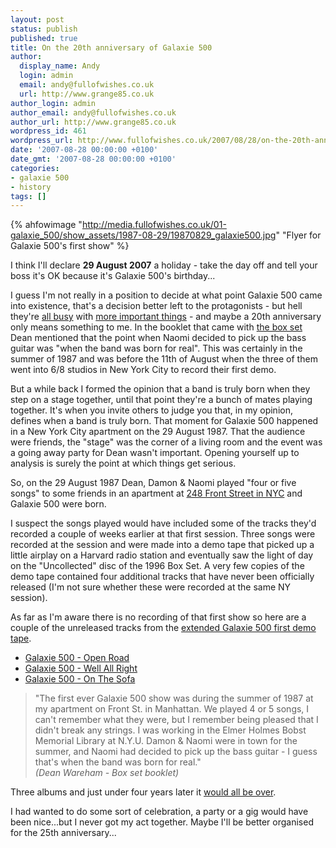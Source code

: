 ```yaml
---
layout: post
status: publish
published: true
title: On the 20th anniversary of Galaxie 500
author:
  display_name: Andy
  login: admin
  email: andy@fullofwishes.co.uk
  url: http://www.grange85.co.uk
author_login: admin
author_email: andy@fullofwishes.co.uk
author_url: http://www.grange85.co.uk
wordpress_id: 461
wordpress_url: http://www.fullofwishes.co.uk/2007/08/28/on-the-20th-anniversary-of-galaxie-500/
date: '2007-08-28 00:00:00 +0100'
date_gmt: '2007-08-28 00:00:00 +0100'
categories:
- galaxie 500
- history
tags: []
---
```

{% ahfowimage "http://media.fullofwishes.co.uk/01-galaxie_500/show_assets/1987-08-29/19870829_galaxie500.jpg" "Flyer for Galaxie 500's first show" %}
<p>I think I'll declare <strong>29 August 2007</strong> a holiday - take the day off and tell your boss it's OK because it's Galaxie 500's birthday...</p>
<p>I guess I'm not really in a position to decide at what point Galaxie 500 came into existence, that's a decision better left to the protagonists - but hell they're <a href="http://www.deanandbritta.com">all busy</a> with <a href="http://www.damonandnaomi.com">more important things</a> - and maybe a 20th anniversary only means something to me. In the booklet that came with <a href="/database/release/galaxie-500-box-set/">the box set</a> Dean mentioned that the point when Naomi decided to pick up the bass guitar was &quot;when the band was born for real&quot;. This was certainly in the summer of 1987 and was before the 11th of August when the three of them went into 6/8 studios in New York City to record their first demo.</p>
<p>But a while back I formed the opinion that a band is truly born when they step on a stage together, until that point they're a bunch of mates playing together. It's when you invite others to judge you that, in my opinion, defines when a band is truly born. That moment for Galaxie 500 happened in a New York City apartment on the 29 August 1987. That the audience were friends, the &quot;stage&quot; was the corner of a living room and the event was a going away party for Dean wasn't important. Opening yourself up to analysis is surely the point at which things get serious.</p>
<p>So, on the 29 August 1987 Dean, Damon &amp; Naomi played &quot;four or five songs&quot; to some friends in an apartment at <a href="/database/show/1987-08-29-galaxie-500-248-front-st-new-york-ny-usa/">248 Front Street in NYC</a> and Galaxie 500 were born.</p>
<p>I suspect the songs played would have included some of the tracks they'd recorded a couple of weeks earlier at that first session. Three songs were recorded at the session and were made into a demo tape that picked up a little airplay on a Harvard radio station and eventually saw the light of day on the &quot;Uncollected&quot; disc of the 1996 Box Set. A very few copies of the demo tape contained four additional tracks that have never been officially released (I'm not sure whether these were recorded at the same NY session).</p>
<p>As far as I'm aware there is no recording of that first show so here are a couple of the unreleased tracks from the <a href="/database/release/demo-cassette-1/">extended Galaxie 500 first demo tape</a>.</p>
<ul>
<li><a href="http://www.grange85.co.uk/galaxie/index.php?article_id=69">Galaxie 500 - Open Road</a></li>
<li><a href="http://www.grange85.co.uk/galaxie/index.php?article_id=101">Galaxie 500 - Well All Right</a></li>
<li><a href="http://www.grange85.co.uk/galaxie/index.php?article_id=124">Galaxie 500 - On The Sofa</a></li>
</ul>
<blockquote><p>&quot;The first ever Galaxie 500 show was during the summer of 1987 at my apartment on Front St. in Manhattan. We played 4 or 5 songs, I can't remember what they were, but I remember being pleased that I didn't break any strings. I was working in the Elmer Holmes Bobst Memorial Library at N.Y.U. Damon & Naomi were in town for the summer, and Naomi had decided to pick up the bass guitar - I guess that's when the band was born for real.&quot;<br/><em>(Dean Wareham - Box set booklet)</em></p></blockquote>
<p>Three albums and just under four years later it <a href="http://www.grange85.co.uk/galaxie/index.php?article_id=47">would all be over</a>.</p>
<p>I had wanted to do some sort of celebration, a party or a gig would have been nice...but I never got my act together. Maybe I'll be better organised for the 25th anniversary...</p>
